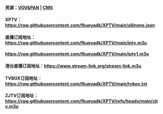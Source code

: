 #### 资源：[VOV&PAN](https://github.com/fangkuia/XPTV/tree/main/VOD)  | [CMS](https://github.com/fangkuia/XPTV/tree/main/CMS)
#### XPTV：https://raw.githubusercontent.com/fkueyadk/XPTV/main/allinone.json
#### 直播订阅地址：https://raw.githubusercontent.com/fkueyadk/XPTV/main/iptv.m3u
####              https://raw.githubusercontent.com/fkueyadk/XPTV/main/iptv1.m3u
#### 港台直播订阅地址：https://www.stream-link.org/stream-link.m3u
#### TVBOX订阅地址：https://raw.githubusercontent.com/fkueyadk/XPTV/main/tvbox.txt
#### ZJTV订阅地址：https://raw.githubusercontent.com/fkueyadk/XPTV/refs/heads/main/zjtv.m3u
